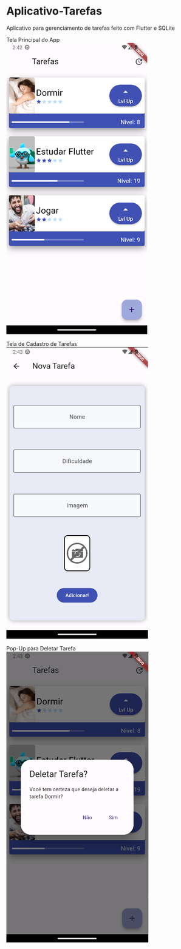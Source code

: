 # Aplicativo-Tarefas
 Aplicativo para gerenciamento de tarefas feito com Flutter e SQLite
 

 Tela Principal do App
![alt text](https://github.com/sc-math/Aplicativo-Tarefas/blob/main/app-test/mainScreen.png?raw=true)

 Tela de Cadastro de Tarefas
![alt text](https://github.com/sc-math/Aplicativo-Tarefas/blob/main/app-test/formScreen.png?raw=true)
 
 Pop-Up para Deletar Tarefa
![alt text](https://github.com/sc-math/Aplicativo-Tarefas/blob/main/app-test/deleteScreen.png?raw=true)
